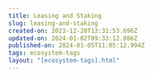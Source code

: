 ```yaml
---
title: Leasing and Staking
slug: leasing-and-staking
created-on: 2023-12-20T13:31:53.696Z
updated-on: 2024-01-02T09:33:12.806Z
published-on: 2024-01-05T11:05:12.994Z
tags: ecosystem-tags
layout: "[ecosystem-tags].html"
---
```

